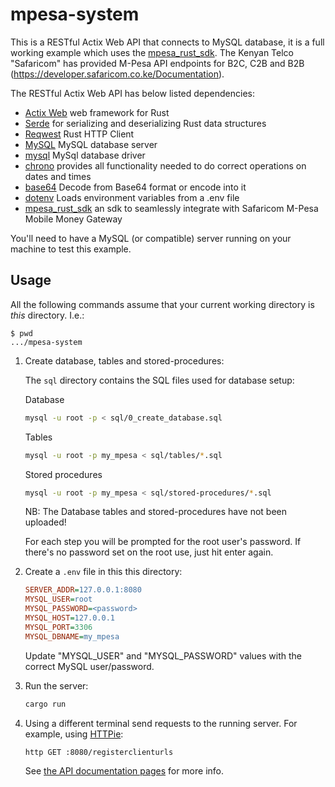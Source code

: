 # mpesa-system

This is a RESTful Actix Web API that connects to MySQL database, it is a full working example which uses the [mpesa_rust_sdk](https://github.com/lastemp/mpesa_rust_sdk).
The Kenyan Telco "Safaricom" has provided M-Pesa API endpoints for B2C, C2B and B2B (https://developer.safaricom.co.ke/Documentation). 

The RESTful Actix Web API has below listed dependencies:
- [Actix Web](https://github.com/actix/actix-web) web framework for Rust
- [Serde](https://github.com/serde-rs/serde) for serializing and deserializing Rust data structures
- [Reqwest](https://github.com/seanmonstar/reqwest) Rust HTTP Client
- [MySQL](https://github.com/mysql/mysql-server) MySQL database server
- [mysql](https://github.com/blackbeam/rust-mysql-simple) MySql database driver
- [chrono](https://github.com/chronotope/chrono) provides all functionality needed to do correct operations on dates and times
- [base64](https://github.com/marshallpierce/rust-base64) Decode from Base64 format or encode into it
- [dotenv](https://github.com/dotenv-rs/dotenv) Loads environment variables from a .env file
- [mpesa_rust_sdk](https://github.com/lastemp/mpesa_rust_sdk) an sdk to seamlessly integrate with Safaricom M-Pesa Mobile Money Gateway

You'll need to have a MySQL (or compatible) server running on your machine to test this example.

## Usage

All the following commands assume that your current working directory is _this_ directory. I.e.:

```console
$ pwd
.../mpesa-system
```

1. Create database, tables and stored-procedures:

   The `sql` directory contains the SQL files used for database setup:
   
   Database
   ```sh
   mysql -u root -p < sql/0_create_database.sql
   ```
   
   Tables
   ```sh
   mysql -u root -p my_mpesa < sql/tables/*.sql
   ```
   
   Stored procedures
   ```sh
   mysql -u root -p my_mpesa < sql/stored-procedures/*.sql
   ```
   
   NB: The Database tables and stored-procedures have not been uploaded!

   For each step you will be prompted for the root user's password. If there's no password set on the root use, just hit enter again.

1. Create a `.env` file in this this directory:

   ```ini
   SERVER_ADDR=127.0.0.1:8080
   MYSQL_USER=root
   MYSQL_PASSWORD=<password>
   MYSQL_HOST=127.0.0.1
   MYSQL_PORT=3306
   MYSQL_DBNAME=my_mpesa
   ```

   Update "MYSQL_USER" and "MYSQL_PASSWORD" values with the correct MySQL user/password.

1. Run the server:

   ```sh
   cargo run
   ```

1. Using a different terminal send requests to the running server. For example, using [HTTPie]:

   ```sh
   http GET :8080/registerclienturls
   ```

   See [the API documentation pages](./apis/) for more info.

[HTTPie]: https://httpie.io/cli
